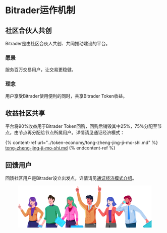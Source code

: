 # Bitrader运作机制

## 社区合伙人共创

Bitrader是由社区合伙人共创、共同推动建设的平台。

### 愿景

服务百万交易用户，让交易更稳健。

### 理念

用户享受Bitrader使用便利的同时，共享Bitrader Token收益。

## 收益社区共享

平台将90%收益用于Bitrader Token回购，回购后销毁其中25%，75%分配至节点，由节点再分配给节点所属用户。详情请见通证经济模式：

{% content-ref url="../token-economy/tong-zheng-jing-ji-mo-shi.md" %}
[tong-zheng-jing-ji-mo-shi.md](../token-economy/tong-zheng-jing-ji-mo-shi.md)
{% endcontent-ref %}

## 回馈用户

回馈社区用户是Bitrader设立出发点，详情请见[通证经济模式介绍](broken-reference)。

<figure><img src="../.gitbook/assets/header.png" alt=""><figcaption></figcaption></figure>
